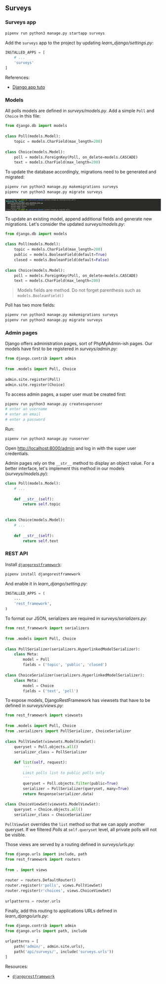 ## Surveys

### Surveys app

```sh
pipenv run python3 manage.py startapp surveys
```

Add the `surveys` app to the project by updating _learn_django/settings.py_:

```py
INSTALLED_APPS = [
    # ...
    'surveys'
]

```

References:

- [Django app tuto](https://docs.djangoproject.com/en/2.1/intro/tutorial01/#creating-the-polls-app)

### Models

All polls models are defined in _surveys/models.py_. Add a simple `Poll` and
`Choice` in this file:

```py
from django.db import models

class Poll(models.Model):
    topic = models.CharField(max_length=200)

class Choice(models.Model):
    poll = models.ForeignKey(Poll, on_delete=models.CASCADE)
    text = models.CharField(max_length=200)
```

To update the database accordingly, migrations need to be generated and migrated:

```sh
pipenv run python3 manage.py makemigrations surveys
pipenv run python3 manage.py migrate surveys
```

![Poll Migration](screenshots/01.01_migration.png)

To update an existing model, append additional fields and generate new migrations.
Let's consider the updated _surveys/models.py_:

```py
from django.db import models

class Poll(models.Model):
    topic = models.CharField(max_length=200)
    public = models.BooleanField(default=True)
    closed = models.BooleanField(default=False)

class Choice(models.Model):
    poll = models.ForeignKey(Poll, on_delete=models.CASCADE)
    text = models.CharField(max_length=200)
```

> Models fields are method. Do not forget parenthesis such as `models.BooleanField()`

Poll has two more fields:

```sh
pipenv run python3 manage.py makemigrations surveys
pipenv run python3 manage.py migrate surveys
```

### Admin pages

Django offers administration pages, sort of PhpMyAdmin-ish pages. Our models
have first to be registered in _surveys/admin.py_:

```py
from django.contrib import admin

from .models import Poll, Choice

admin.site.register(Poll)
admin.site.register(Choice)
```

To access admin pages, a super user must be created first:

```sh
pipenv run python3 manage.py createsuperuser
# enter an username
# enter an email
# enter a password
```

Run:

```sh
pipenv run python3 manage.py runserver
```

Open <http://localhost:8000/admin> and log in with the super user credentials.

Admin pages rely on the `__str__` method to display an object value. For a
better interface, let's implement this method in our models (_surveys/models.py_):

```py
class Poll(models.Model):
    # ...

    def __str__(self):
        return self.topic


class Choice(models.Model):
    # ...

    def __str__(self):
        return self.text
```

### REST API

Install [`djangorestframework`](https://www.django-rest-framework.org/):

```sh
pipenv install djangorestframework
```

And enable it in _learn_django/setting.py_:

```py
INSTALLED_APPS = (
    ...
    'rest_framework',
)
```

To format our JSON, serializers are required in _surveys/serializers.py_:

```py
from rest_framework import serializers

from .models import Poll, Choice

class PollSerializer(serializers.HyperlinkedModelSerializer):
    class Meta:
        model = Poll
        fields = ('topic', 'public', 'closed')

class ChoiceSerializer(serializers.HyperlinkedModelSerializer):
    class Meta:
        model = Choice
        fields = ('text', 'poll')
```

To expose models, DjangoRestFramework has viewsets that have to be defined in
_surveys/views.py_:

```py
from rest_framework import viewsets

from .models import Poll, Choice
from .serializers import PollSerializer, ChoiceSerializer

class PollViewSet(viewsets.ModelViewSet):
    queryset = Poll.objects.all()
    serializer_class = PollSerializer

    def list(self, request):
        '''
        Limit polls list to public polls only
        '''
        queryset = Poll.objects.filter(public=True)
        serializer = PollSerializer(queryset, many=True)
        return Response(serializer.data)

class ChoiceViewSet(viewsets.ModelViewSet):
    queryset = Choice.objects.all()
    serializer_class = ChoiceSerializer
```

`PollViewSet` overrides the `list` method so that we can apply another
queryset. If we filtered _Polls_ at `self.queryset` level, all private
polls will not be visible.

Those views are served by a routing defined in _surveys/urls.py_:

```py
from django.urls import include, path
from rest_framework import routers

from . import views

router = routers.DefaultRouter()
router.register(r'polls', views.PollViewSet)
router.register(r'choices', views.ChoiceViewSet)

urlpatterns = router.urls
```

Finally, add this routing to applications URLs defined in _learn_django/urls.py_:

```py
from django.contrib import admin
from django.urls import path, include

urlpatterns = [
    path('admin/', admin.site.urls),
    path('api/surveys/', include('surveys.urls'))
]
```

Resources:

- [`djangorestframework`](https://www.django-rest-framework.org/)
